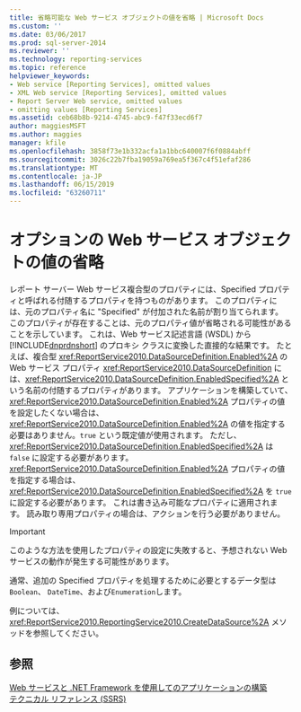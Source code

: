 ```yaml
---
title: 省略可能な Web サービス オブジェクトの値を省略 | Microsoft Docs
ms.custom: ''
ms.date: 03/06/2017
ms.prod: sql-server-2014
ms.reviewer: ''
ms.technology: reporting-services
ms.topic: reference
helpviewer_keywords:
- Web service [Reporting Services], omitted values
- XML Web service [Reporting Services], omitted values
- Report Server Web service, omitted values
- omitting values [Reporting Services]
ms.assetid: ceb68b8b-9214-4745-abc9-f47f33ecd6f7
author: maggiesMSFT
ms.author: maggies
manager: kfile
ms.openlocfilehash: 3858f73e1b332acfa1a1bbc640007f6f0884abff
ms.sourcegitcommit: 3026c22b7fba19059a769ea5f367c4f51efaf286
ms.translationtype: MT
ms.contentlocale: ja-JP
ms.lasthandoff: 06/15/2019
ms.locfileid: "63260711"
---
```

# <a name="omitting-values-for-optional-web-service-objects"></a>オプションの Web サービス オブジェクトの値の省略
  レポート サーバー Web サービス複合型のプロパティには、Specified プロパティと呼ばれる付随するプロパティを持つものがあります。 このプロパティには、元のプロパティ名に "Specified" が付加された名前が割り当てられます。 このプロパティが存在することは、元のプロパティ値が省略される可能性があることを示しています。 これは、Web サービス記述言語 (WSDL) から [!INCLUDE[dnprdnshort](../../../includes/dnprdnshort-md.md)] のプロキシ クラスに変換した直接的な結果です。 たとえば、複合型 <xref:ReportService2010.DataSourceDefinition.Enabled%2A> の Web サービス プロパティ <xref:ReportService2010.DataSourceDefinition> には、<xref:ReportService2010.DataSourceDefinition.EnabledSpecified%2A> という名前の付随するプロパティがあります。 アプリケーションを構築していて、<xref:ReportService2010.DataSourceDefinition.Enabled%2A> プロパティの値を設定したくない場合は、<xref:ReportService2010.DataSourceDefinition.Enabled%2A> の値を指定する必要はありません。`true` という既定値が使用されます。 ただし、<xref:ReportService2010.DataSourceDefinition.EnabledSpecified%2A> は `false` に設定する必要があります。 <xref:ReportService2010.DataSourceDefinition.Enabled%2A> プロパティの値を指定する場合は、<xref:ReportService2010.DataSourceDefinition.EnabledSpecified%2A> を `true` に設定する必要があります。 これは書き込み可能なプロパティに適用されます。 読み取り専用プロパティの場合は、アクションを行う必要がありません。  
  
> [!IMPORTANT]  
>  このような方法を使用したプロパティの設定に失敗すると、予想されない Web サービスの動作が発生する可能性があります。  
  
 通常、追加の Specified プロパティを処理するために必要とするデータ型は`Boolean`、 `DateTime`、および`Enumeration`します。  
  
 例については、<xref:ReportService2010.ReportingService2010.CreateDataSource%2A> メソッドを参照してください。  
  
## <a name="see-also"></a>参照  
 [Web サービスと .NET Framework を使用してのアプリケーションの構築](building-applications-using-the-web-service-and-the-net-framework.md)   
 [テクニカル リファレンス (SSRS)](../../technical-reference-ssrs.md)  
  
  
